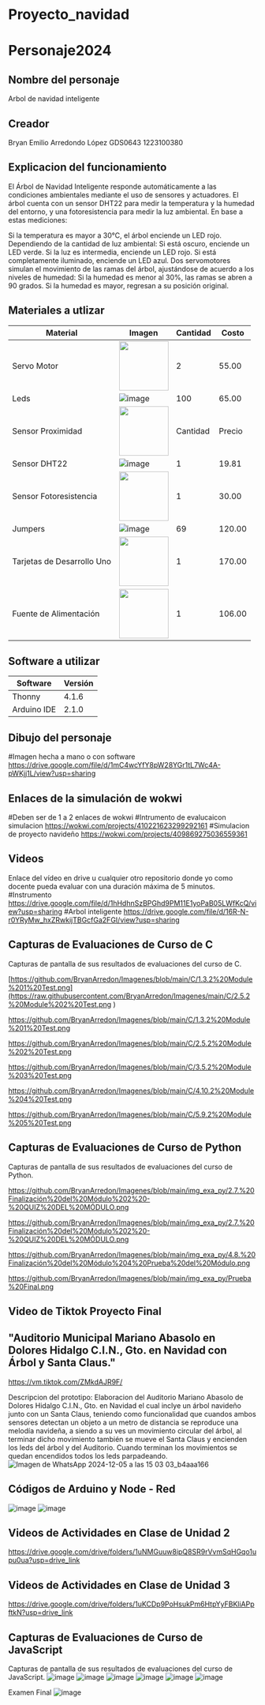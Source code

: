 # Proyecto_navidad

# Personaje2024
## Nombre del personaje
Arbol de navidad inteligente 
## Creador
Bryan Emilio Arredondo López GDS0643 1223100380
## Explicacion del funcionamiento
El Árbol de Navidad Inteligente responde automáticamente a las condiciones ambientales mediante el uso de sensores y actuadores. El árbol cuenta con un sensor DHT22 para medir la temperatura y la humedad del entorno, y una fotoresistencia para medir la luz ambiental. En base a estas mediciones:

Si la temperatura es mayor a 30°C, el árbol enciende un LED rojo.
Dependiendo de la cantidad de luz ambiental:
Si está oscuro, enciende un LED verde.
Si la luz es intermedia, enciende un LED rojo.
Si está completamente iluminado, enciende un LED azul.
Dos servomotores simulan el movimiento de las ramas del árbol, ajustándose de acuerdo a los niveles de humedad:
Si la humedad es menor al 30%, las ramas se abren a 90 grados.
Si la humedad es mayor, regresan a su posición original.

## Materiales a utlizar
| Material              | Imagen                                                                                                          | Cantidad | Costo  |
|-----------------------|-----------------------------------------------------------------------------------------------------------------|----------|--------|
| Servo Motor            | <img src="https://encrypted-tbn0.gstatic.com/images?q=tbn:ANd9GcSnOPdiGqJLfiO8Ji1tYe0tQRa9uYtML4urAHLxenhDFHwtqbon3UHiukkhQNLtXV5lz4Q&usqp=CAU" width="100"/>                       | 2        | 55.00  |
| Leds                  | ![image](https://github.com/user-attachments/assets/2c3859f3-5e1e-4059-8e31-eacc9969be01)                       | 100      | 65.00  |
| Sensor Proximidad | <img src="https://electronicamade.com/wp-content/uploads/2020/03/sensor-distancia-ultrasonido-1.jpg" width="100"/> | Cantidad | Precio   |
| Sensor DHT22          | ![image](https://github.com/user-attachments/assets/6c4a3eed-1385-4644-91fd-9391c858c7d6)                       | 1        | 19.81  |
| Sensor Fotoresistencia | <img src="https://www.makerelectronico.com/wp-content/uploads/2017/06/Sensor-de-luz-con-fotoresistencia-LDR-3.png" width="100"/> | 1        | 30.00  |
| Jumpers               | ![image](https://github.com/user-attachments/assets/54b3a6ac-27d8-4012-938f-68d0a5b03d82)                       | 69       | 120.00 |
| Tarjetas de Desarrollo Uno | <img src="https://encrypted-tbn0.gstatic.com/images?q=tbn:ANd9GcT6TyY0A1XQBsssdyY7YJgF18oU2u_YGzIMtA&s" width="100">                  | 1        | 170.00 |
| Fuente de Alimentación| <img src="https://http2.mlstatic.com/D_NQ_NP_677954-MLU74842913212_032024-O.webp" width="100"/>                       | 1        | 106.00 |


## Software a utilizar
|Software|Versión|
|--|--|
|Thonny|4.1.6|
|Arduino IDE|2.1.0|

## Dibujo del personaje
#Imagen hecha a mano o con software
https://drive.google.com/file/d/1mC4wcYfY8pW28YGr1tL7Wc4A-pWKjj1L/view?usp=sharing

## Enlaces de la simulación de wokwi
#Deben ser de 1 a 2 enlaces de wokwi
#Intrumento de evalucaicon simulacion
https://wokwi.com/projects/410221623299292161
#Simulacion de proyecto navideño
https://wokwi.com/projects/409869275036559361

## Videos
Enlace del vídeo en drive u cualquier otro repositorio donde yo como docente pueda evaluar con una duración máxima de 5 minutos.
#Instrumento 
https://drive.google.com/file/d/1hHdhnSzBPGhd9PM11E1yoPaB05LWfKcQ/view?usp=sharing
#Arbol inteligente 
https://drive.google.com/file/d/16R-N-r0YRyMw_hxZRwkijTBGcfGa2FGI/view?usp=sharing



## Capturas de Evaluaciones de Curso de C
Capturas de pantalla de sus resultados de evaluaciones del curso de C.

[https://github.com/BryanArredon/Imagenes/blob/main/C/1.3.2%20Module%201%20Test.png](https://raw.githubusercontent.com/BryanArredon/Imagenes/main/C/2.5.2%20Module%202%20Test.png
)

https://github.com/BryanArredon/Imagenes/blob/main/C/1.3.2%20Module%201%20Test.png

https://github.com/BryanArredon/Imagenes/blob/main/C/2.5.2%20Module%202%20Test.png

https://github.com/BryanArredon/Imagenes/blob/main/C/3.5.2%20Module%203%20Test.png

https://github.com/BryanArredon/Imagenes/blob/main/C/4.10.2%20Module%204%20Test.png

https://github.com/BryanArredon/Imagenes/blob/main/C/5.9.2%20Module%205%20Test.png

## Capturas de Evaluaciones de Curso de Python
Capturas de pantalla de sus resultados de evaluaciones del curso de Python.

https://github.com/BryanArredon/Imagenes/blob/main/img_exa_py/2.7.%20Finalización%20del%20Módulo%202%20-%20QUIZ%20DEL%20MÓDULO.png

https://github.com/BryanArredon/Imagenes/blob/main/img_exa_py/2.7.%20Finalización%20del%20Módulo%202%20-%20QUIZ%20DEL%20MÓDULO.png

https://github.com/BryanArredon/Imagenes/blob/main/img_exa_py/4.8.%20Finalización%20del%20Módulo%204%20Prueba%20del%20Módulo.png

https://github.com/BryanArredon/Imagenes/blob/main/img_exa_py/Prueba%20Final.png


## Video de Tiktok Proyecto Final
## "Auditorio Municipal Mariano Abasolo en Dolores Hidalgo C.I.N., Gto. en Navidad con Árbol y Santa Claus."
https://vm.tiktok.com/ZMkdAJR9F/ 

Descripcion del prototipo: Elaboracion del Auditorio Mariano Abasolo de Dolores Hidalgo C.I.N., Gto. en Navidad el cual inclye un árbol navideño junto con un Santa Claus, teniendo como funcionalidad que cuandos ambos sensores detectan un objeto a un metro de distancia se reproduce una melodía navideña, a siendo a su ves un movimiento circular del árbol, al terminar dicho movimiento también se mueve el Santa Claus y encienden los leds del árbol y del Auditorio. Cuando terminan los movimientos se quedan encendidos todos los leds parpadeando.
![Imagen de WhatsApp 2024-12-05 a las 15 03 03_b4aaa166](https://github.com/user-attachments/assets/6a619a82-20d9-4d06-86b5-b53751da34fe)


## Códigos de Arduino y Node - Red
![image](https://drive.google.com/file/d/1X8osedGvxUlceCfiMfo4OtaEwssXOtLh/view?usp=sharing) 
![image](https://drive.google.com/file/d/1chvqqDZ4olbqCOjKhMGml1ptmcZX5lOp/view?usp=sharing) 

## Videos de Actividades en Clase de Unidad 2 
https://drive.google.com/drive/folders/1uNMGuuw8ipQ8SR9rVvmSqHGqo1upu0ua?usp=drive_link 

## Videos de Actividades en Clase de Unidad 3
https://drive.google.com/drive/folders/1uKCDp9PoHsukPm6HtpYyFBKliAPpftkN?usp=drive_link 

## Capturas de Evaluaciones de Curso de JavaScript
Capturas de pantalla de sus resultados de evaluaciones del curso de JavaScript.
![image](https://github.com/user-attachments/assets/ea6d95b1-bae8-4ea7-b599-61e5bf6d4338)
![image](https://github.com/user-attachments/assets/2a8f96b7-6e7b-4140-a11d-9dcefd005df0)
![image](https://github.com/user-attachments/assets/6664e524-b369-4fd2-a201-4402deb24e58)
![image](https://github.com/user-attachments/assets/4061c448-016e-4be7-9f85-17b452d8561a)
![image](https://github.com/user-attachments/assets/e7f06274-4785-4d39-adf7-cfefafbb7935)
![image](https://github.com/user-attachments/assets/a99b5d03-9fe9-481f-895c-ede93614d676)

Examen Final 
![image](https://github.com/user-attachments/assets/1b3e155a-e045-4536-8fa8-bc364478b237)
